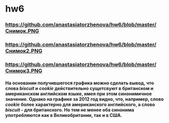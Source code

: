 # hw6
### https://github.com/anastasiatorzhenova/hw6/blob/master/Снимок.PNG
### https://github.com/anastasiatorzhenova/hw6/blob/master/Снимок2.PNG
### https://github.com/anastasiatorzhenova/hw6/blob/master/Снимок3.PNG
#### На основании получившегося графика можно сделать вывод, что слова *biscuit* и *cookie* действительно сущетсвуют в британском и американском английском языке, имея при этом синонимичное значение. Однако на графике за 2012 год видно, что, например,  слово *cookie* более характерно для американского английского, а слово *biscuit* - для британского. Но тем не менее оба синонима употребляются как в Великобритании, так и в США.
